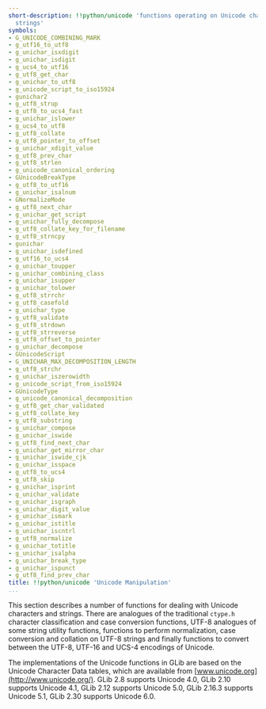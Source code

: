 ```yaml
---
short-description: !!python/unicode 'functions operating on Unicode characters and     UTF-8
  strings'
symbols:
- G_UNICODE_COMBINING_MARK
- g_utf16_to_utf8
- g_unichar_isxdigit
- g_unichar_isdigit
- g_ucs4_to_utf16
- g_utf8_get_char
- g_unichar_to_utf8
- g_unicode_script_to_iso15924
- gunichar2
- g_utf8_strup
- g_utf8_to_ucs4_fast
- g_unichar_islower
- g_ucs4_to_utf8
- g_utf8_collate
- g_utf8_pointer_to_offset
- g_unichar_xdigit_value
- g_utf8_prev_char
- g_utf8_strlen
- g_unicode_canonical_ordering
- GUnicodeBreakType
- g_utf8_to_utf16
- g_unichar_isalnum
- GNormalizeMode
- g_utf8_next_char
- g_unichar_get_script
- g_unichar_fully_decompose
- g_utf8_collate_key_for_filename
- g_utf8_strncpy
- gunichar
- g_unichar_isdefined
- g_utf16_to_ucs4
- g_unichar_toupper
- g_unichar_combining_class
- g_unichar_isupper
- g_unichar_tolower
- g_utf8_strrchr
- g_utf8_casefold
- g_unichar_type
- g_utf8_validate
- g_utf8_strdown
- g_utf8_strreverse
- g_utf8_offset_to_pointer
- g_unichar_decompose
- GUnicodeScript
- G_UNICHAR_MAX_DECOMPOSITION_LENGTH
- g_utf8_strchr
- g_unichar_iszerowidth
- g_unicode_script_from_iso15924
- GUnicodeType
- g_unicode_canonical_decomposition
- g_utf8_get_char_validated
- g_utf8_collate_key
- g_utf8_substring
- g_unichar_compose
- g_unichar_iswide
- g_utf8_find_next_char
- g_unichar_get_mirror_char
- g_unichar_iswide_cjk
- g_unichar_isspace
- g_utf8_to_ucs4
- g_utf8_skip
- g_unichar_isprint
- g_unichar_validate
- g_unichar_isgraph
- g_unichar_digit_value
- g_unichar_ismark
- g_unichar_istitle
- g_unichar_iscntrl
- g_utf8_normalize
- g_unichar_totitle
- g_unichar_isalpha
- g_unichar_break_type
- g_unichar_ispunct
- g_utf8_find_prev_char
title: !!python/unicode 'Unicode Manipulation'
...
```


This section describes a number of functions for dealing with
Unicode characters and strings. There are analogues of the
traditional `ctype.h` character classification and case conversion
functions, UTF-8 analogues of some string utility functions,
functions to perform normalization, case conversion and collation
on UTF-8 strings and finally functions to convert between the UTF-8,
UTF-16 and UCS-4 encodings of Unicode.

The implementations of the Unicode functions in GLib are based
on the Unicode Character Data tables, which are available from
[www.unicode.org](http://www.unicode.org/).
GLib 2.8 supports Unicode 4.0, GLib 2.10 supports Unicode 4.1,
GLib 2.12 supports Unicode 5.0, GLib 2.16.3 supports Unicode 5.1,
GLib 2.30 supports Unicode 6.0.
